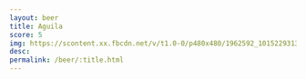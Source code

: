 ```yaml
---
layout: beer
title: Aguila
score: 5
img: https://scontent.xx.fbcdn.net/v/t1.0-0/p480x480/1962592_10152293133843745_1037481465_n.jpg?oh=58a57e08a7bfacc7fe236bf51a75345e&oe=586E729C
desc: 
permalink: /beer/:title.html
---
```

